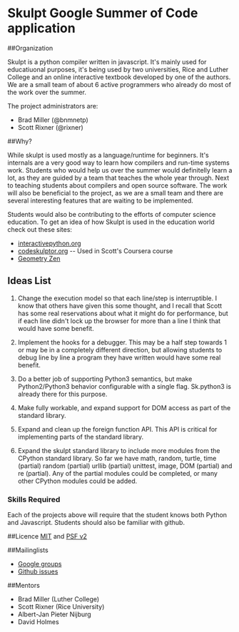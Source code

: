 Skulpt Google Summer of Code application
===========

##Organization

Skulpt is a python compiler written in javascript. It's mainly used for educatiuonal purposes, it's being used by two universities, Rice and Luther College and an online interactive textbook developed by one of the authors. We are a small team of about 6 active programmers who already do most of the work over the summer. 

The project administrators are: 

* Brad Miller (@bnmnetp)
* Scott Rixner (@rixner)

##Why?

While skulpt is used mostly as a language/runtime for beginners. It's internals are a very good way to learn how compilers and run-time systems work. Students who would help us over the summer would definitelly learn a lot, as they are guided by a team that teaches the whole year through. Next to teaching students about compilers and open source software.  The work will also be beneficial to the project, as we are a small team and there are several interesting features that are waiting to be implemented.

Students would also be contributing to the efforts of computer science education.  To get an idea of how Skulpt is used in the education world check out these sites:

* [interactivepython.org](http://interactivepython.org/runestone/static/thinkcspy/index.html)
* [codeskulptor.org](http://codeskulptor.org)  --  Used in Scott's Coursera course
* [Geometry Zen](http://geometryzen.org)

## Ideas List

1.  Change the execution model so that each line/step is interruptible.
I know that others have given this some thought, and I recall that Scott
has some real reservations about what it might do for performance, but
if each line didn't lock up the browser for more than a line I think
that would have some benefit.

2.  Implement the hooks for a debugger. This may be a half step towards
1 or may be in a completely different direction, but allowing students
to debug line by line a program they have written would have some real
benefit.

3. Do a better job of supporting Python3 semantics, but make
Python2/Python3 behavior configurable with a single flag. Sk.python3 is
already there for this purpose.

4. Make fully workable, and expand support for DOM access as
part of the standard library.

5. Expand and clean up the foreign function API.  This API is critical for implementing parts of the standard library.

6. Expand the skulpt standard library to include more modules from the CPython standard library.  So far we have math, random, turtle, time (partial) random (partial) urllib (partial) unittest, image, DOM (partial) and re (partial).  Any of the partial modules could be completed, or many other CPython modules could be added.

### Skills Required

Each of the projects above will require that the student knows both Python and Javascript.  Students should also be familiar with github.


##Licence
[MIT](http://opensource.org/licenses/MIT) and [PSF v2](http://opensource.org/licenses/PythonSoftFoundation.php)

##Mailinglists
* [Google groups](https://groups.google.com/forum/#!forum/skulpt)
* [Github issues](https://github.com/skulpt/skulpt/issues?state=open)

##Mentors 

* Brad Miller  (Luther College)
* Scott Rixner (Rice University)
* Albert-Jan Pieter Nijburg
* David Holmes

